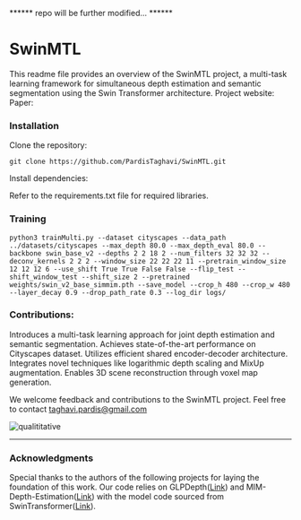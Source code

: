 ****** repo will be further modified... ******

# SwinMTL

This readme file provides an overview of the SwinMTL project, a multi-task learning framework for simultaneous depth estimation and semantic segmentation using the Swin Transformer architecture.
Project website: 
Paper: 


### Installation
Clone the repository: 

```git clone https://github.com/PardisTaghavi/SwinMTL.git```

Install dependencies: 

Refer to the requirements.txt file for required libraries.

### Training

```
python3 trainMulti.py --dataset cityscapes --data_path ../datasets/cityscapes --max_depth 80.0 --max_depth_eval 80.0 --backbone swin_base_v2 --depths 2 2 18 2 --num_filters 32 32 32 --deconv_kernels 2 2 2 --window_size 22 22 22 11 --pretrain_window_size 12 12 12 6 --use_shift True True False False --flip_test --shift_window_test --shift_size 2 --pretrained weights/swin_v2_base_simmim.pth --save_model --crop_h 480 --crop_w 480 --layer_decay 0.9 --drop_path_rate 0.3 --log_dir logs/
```



### Contributions:
Introduces a multi-task learning approach for joint depth estimation and semantic segmentation.
Achieves state-of-the-art performance on Cityscapes dataset.
Utilizes efficient shared encoder-decoder architecture.
Integrates novel techniques like logarithmic depth scaling and MixUp augmentation.
Enables 3D scene reconstruction through voxel map generation.

We welcome feedback and contributions to the SwinMTL project. Feel free to contact taghavi.pardis@gmail.com


![qualititative](https://github.com/PardisTaghavi/SwinMTL/blob/main/results/qualititativeResults.png)

----------------------------------------------------------------------------------------------
### Acknowledgments
Special thanks to the authors of the following projects for laying the foundation of this work.
Our code relies on GLPDepth([Link](https://github.com/vinvino02/GLPDepth)) and MIM-Depth-Estimation([Link](https://github.com/SwinTransformer/MIM-Depth-Estimation?tab=readme-ov-file)) with the model code sourced from SwinTransformer([Link](https://github.com/microsoft/Swin-Transformer)).


